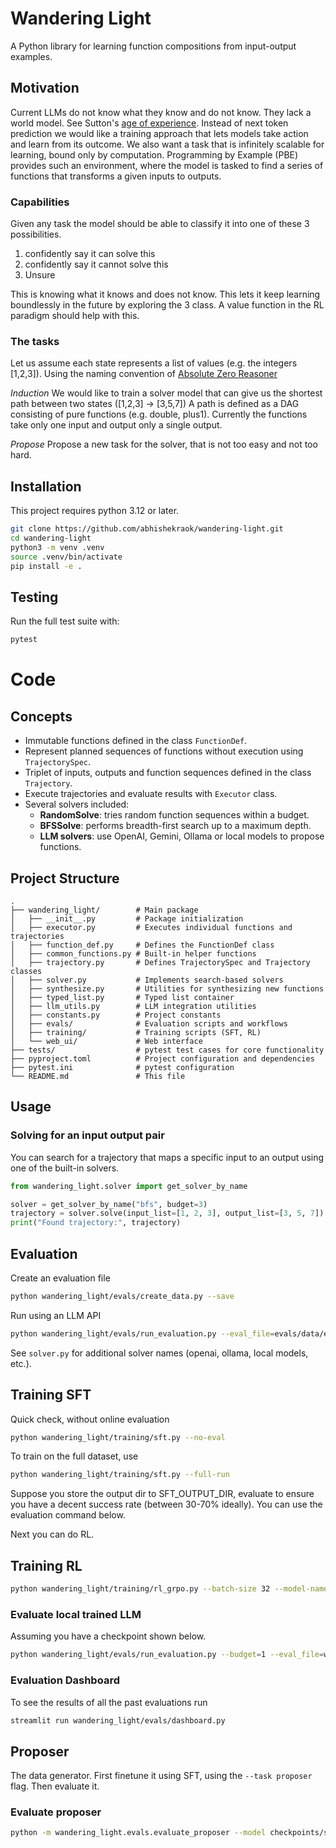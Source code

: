 # Wandering Light

A Python library for learning function compositions from input-output examples.

## Motivation
Current LLMs do not know what they know and do not know. They lack a world model. See Sutton's [age of experience](https://storage.googleapis.com/deepmind-media/Era-of-Experience%20/The%20Era%20of%20Experience%20Paper.pdf). 
Instead of next token prediction we would like a training approach that lets models take action and learn from its outcome. 
We also want a task that is infinitely scalable for learning, bound only by computation.
Programming by Example (PBE) provides such an environment, where the model is tasked to find a series of functions that transforms a given inputs to outputs. 

### Capabilities 
Given any task the model should be able to classify it into one of these 3 possibilities. 

  1. confidently say it can solve this
  2. confidently say it cannot solve this
  3. Unsure

This is knowing what it knows and does not know. 
This lets it keep learning boundlessly in the future by exploring the 3 class. 
A value function in the RL paradigm should help with this.

### The tasks 
Let us assume each state represents a list of values (e.g. the integers [1,2,3]).
Using the naming convention of [Absolute Zero Reasoner](https://github.com/LeapLabTHU/Absolute-Zero-Reasoner)

*Induction*
We would like to train a solver model that can give us the shortest path between two states ([1,2,3] -> [3,5,7]) 
A path is defined as a DAG consisting of pure functions (e.g. double, plus1). 
Currently the functions take only one input and output only a single output.

*Propose*
Propose a new task for the solver, that is not too easy and not too hard. 


## Installation
This project requires python 3.12 or later.
```bash
git clone https://github.com/abhishekraok/wandering-light.git
cd wandering-light
python3 -m venv .venv
source .venv/bin/activate
pip install -e .
```

## Testing

Run the full test suite with:

```bash
pytest
```
# Code

## Concepts 

- Immutable functions defined in the class `FunctionDef`.
- Represent planned sequences of functions without execution using `TrajectorySpec`.
- Triplet of inputs, outputs and function sequences defined in the class `Trajectory`.
- Execute trajectories and evaluate results with `Executor` class.
- Several solvers included:
  - **RandomSolve**: tries random function sequences within a budget.
  - **BFSSolve**: performs breadth-first search up to a maximum depth.
  - **LLM solvers**: use OpenAI, Gemini, Ollama or local models to propose functions.

## Project Structure

```
.
├── wandering_light/        # Main package
│   ├── __init__.py         # Package initialization
│   ├── executor.py         # Executes individual functions and trajectories
│   ├── function_def.py     # Defines the FunctionDef class
│   ├── common_functions.py # Built-in helper functions
│   ├── trajectory.py       # Defines TrajectorySpec and Trajectory classes
│   ├── solver.py           # Implements search-based solvers
│   ├── synthesize.py       # Utilities for synthesizing new functions
│   ├── typed_list.py       # Typed list container
│   ├── llm_utils.py        # LLM integration utilities
│   ├── constants.py        # Project constants
│   ├── evals/              # Evaluation scripts and workflows
│   ├── training/           # Training scripts (SFT, RL)
│   └── web_ui/             # Web interface
├── tests/                  # pytest test cases for core functionality
├── pyproject.toml          # Project configuration and dependencies
├── pytest.ini              # pytest configuration
└── README.md               # This file
```

## Usage

### Solving for an input output pair
You can search for a trajectory that maps a specific input to an output using one of the built-in solvers.
```python
from wandering_light.solver import get_solver_by_name

solver = get_solver_by_name("bfs", budget=3)
trajectory = solver.solve(input_list=[1, 2, 3], output_list=[3, 5, 7])
print("Found trajectory:", trajectory)
```

## Evaluation
Create an evaluation file 
```bash
python wandering_light/evals/create_data.py --save
```

Run using an LLM API
```bash
python wandering_light/evals/run_evaluation.py --eval_file=evals/data/eval_data_v20250831_160239.py --solver_names=["gemini"] --num_samples 100 --budget 1
```
See `solver.py` for additional solver names (openai, ollama, local models, etc.).


## Training SFT
Quick check, without online evaluation
```bash
python wandering_light/training/sft.py --no-eval
```

To train on the full dataset, use
```bash
python wandering_light/training/sft.py --full-run 
```
Suppose you store the output dir to SFT_OUTPUT_DIR, evaluate to ensure you have a decent success rate (between 30-70% ideally).
You can use the evaluation command below.

Next you can do RL.

## Training RL
```bash
python wandering_light/training/rl_grpo.py --batch-size 32 --model-name $SFT_OUTPUT_DIR --full-run --wandb-run-name $NAME
```

### Evaluate local trained LLM 
Assuming you have a checkpoint shown below.
```bash
python wandering_light/evals/run_evaluation.py --budget=1 --eval_file=wandering_light/evals/data/random_inputs_500.py  --solver_names=[trained_local] --budget 1 --model-name checkpoints/saved/rl/long_sft_opt_125m_s35k_no_len/
```

### Evaluation Dashboard
To see the results of all the past evaluations run
```bash
streamlit run wandering_light/evals/dashboard.py
```

## Proposer
The data generator.
First finetune it using SFT, using the `--task proposer` flag. Then evaluate it.

### Evaluate proposer
```bash
python -m wandering_light.evals.evaluate_proposer --model checkpoints/saved/sft/proposer_opt_125m_2k --solver-model checkpoints/saved/rl/long_sft_opt_125m_s35k_no_len/ 
```